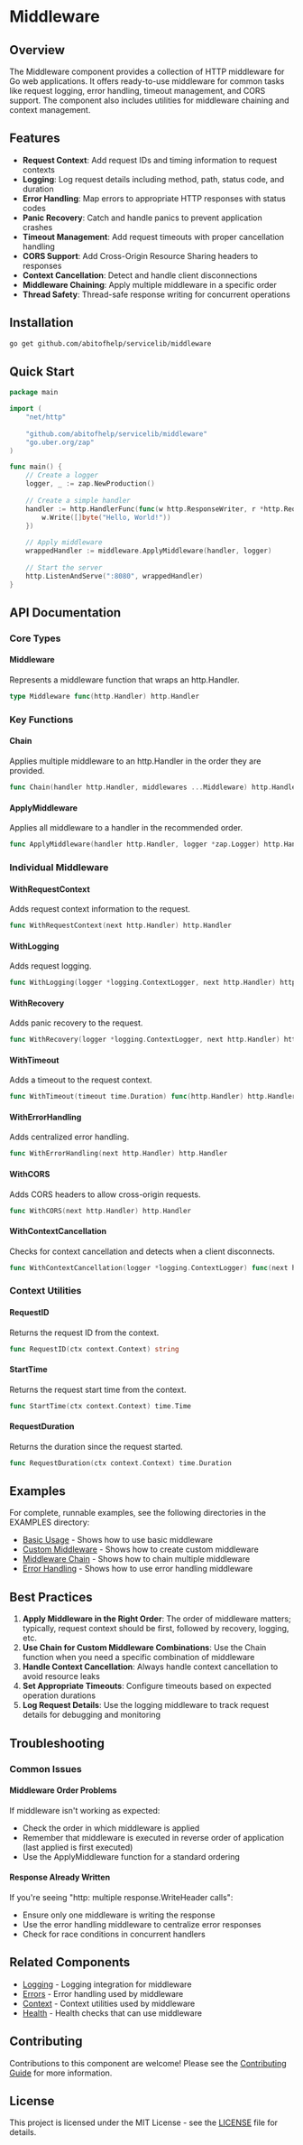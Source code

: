 # Middleware

## Overview

The Middleware component provides a collection of HTTP middleware for Go web applications. It offers ready-to-use middleware for common tasks like request logging, error handling, timeout management, and CORS support. The component also includes utilities for middleware chaining and context management.

## Features

- **Request Context**: Add request IDs and timing information to request contexts
- **Logging**: Log request details including method, path, status code, and duration
- **Error Handling**: Map errors to appropriate HTTP responses with status codes
- **Panic Recovery**: Catch and handle panics to prevent application crashes
- **Timeout Management**: Add request timeouts with proper cancellation handling
- **CORS Support**: Add Cross-Origin Resource Sharing headers to responses
- **Context Cancellation**: Detect and handle client disconnections
- **Middleware Chaining**: Apply multiple middleware in a specific order
- **Thread Safety**: Thread-safe response writing for concurrent operations

## Installation

```bash
go get github.com/abitofhelp/servicelib/middleware
```

## Quick Start

```go
package main

import (
    "net/http"
    
    "github.com/abitofhelp/servicelib/middleware"
    "go.uber.org/zap"
)

func main() {
    // Create a logger
    logger, _ := zap.NewProduction()
    
    // Create a simple handler
    handler := http.HandlerFunc(func(w http.ResponseWriter, r *http.Request) {
        w.Write([]byte("Hello, World!"))
    })
    
    // Apply middleware
    wrappedHandler := middleware.ApplyMiddleware(handler, logger)
    
    // Start the server
    http.ListenAndServe(":8080", wrappedHandler)
}
```

## API Documentation

### Core Types

#### Middleware

Represents a middleware function that wraps an http.Handler.

```go
type Middleware func(http.Handler) http.Handler
```

### Key Functions

#### Chain

Applies multiple middleware to an http.Handler in the order they are provided.

```go
func Chain(handler http.Handler, middlewares ...Middleware) http.Handler
```

#### ApplyMiddleware

Applies all middleware to a handler in the recommended order.

```go
func ApplyMiddleware(handler http.Handler, logger *zap.Logger) http.Handler
```

### Individual Middleware

#### WithRequestContext

Adds request context information to the request.

```go
func WithRequestContext(next http.Handler) http.Handler
```

#### WithLogging

Adds request logging.

```go
func WithLogging(logger *logging.ContextLogger, next http.Handler) http.Handler
```

#### WithRecovery

Adds panic recovery to the request.

```go
func WithRecovery(logger *logging.ContextLogger, next http.Handler) http.Handler
```

#### WithTimeout

Adds a timeout to the request context.

```go
func WithTimeout(timeout time.Duration) func(http.Handler) http.Handler
```

#### WithErrorHandling

Adds centralized error handling.

```go
func WithErrorHandling(next http.Handler) http.Handler
```

#### WithCORS

Adds CORS headers to allow cross-origin requests.

```go
func WithCORS(next http.Handler) http.Handler
```

#### WithContextCancellation

Checks for context cancellation and detects when a client disconnects.

```go
func WithContextCancellation(logger *logging.ContextLogger) func(next http.Handler) http.Handler
```

### Context Utilities

#### RequestID

Returns the request ID from the context.

```go
func RequestID(ctx context.Context) string
```

#### StartTime

Returns the request start time from the context.

```go
func StartTime(ctx context.Context) time.Time
```

#### RequestDuration

Returns the duration since the request started.

```go
func RequestDuration(ctx context.Context) time.Duration
```

## Examples

For complete, runnable examples, see the following directories in the EXAMPLES directory:

- [Basic Usage](../EXAMPLES/middleware/basic_usage/README.md) - Shows how to use basic middleware
- [Custom Middleware](../EXAMPLES/middleware/custom_middleware/README.md) - Shows how to create custom middleware
- [Middleware Chain](../EXAMPLES/middleware/middleware_chain/README.md) - Shows how to chain multiple middleware
- [Error Handling](../EXAMPLES/middleware/error_handling/README.md) - Shows how to use error handling middleware

## Best Practices

1. **Apply Middleware in the Right Order**: The order of middleware matters; typically, request context should be first, followed by recovery, logging, etc.
2. **Use Chain for Custom Middleware Combinations**: Use the Chain function when you need a specific combination of middleware
3. **Handle Context Cancellation**: Always handle context cancellation to avoid resource leaks
4. **Set Appropriate Timeouts**: Configure timeouts based on expected operation durations
5. **Log Request Details**: Use the logging middleware to track request details for debugging and monitoring

## Troubleshooting

### Common Issues

#### Middleware Order Problems

If middleware isn't working as expected:
- Check the order in which middleware is applied
- Remember that middleware is executed in reverse order of application (last applied is first executed)
- Use the ApplyMiddleware function for a standard ordering

#### Response Already Written

If you're seeing "http: multiple response.WriteHeader calls":
- Ensure only one middleware is writing the response
- Use the error handling middleware to centralize error responses
- Check for race conditions in concurrent handlers

## Related Components

- [Logging](../logging/README.md) - Logging integration for middleware
- [Errors](../errors/README.md) - Error handling used by middleware
- [Context](../context/README.md) - Context utilities used by middleware
- [Health](../health/README.md) - Health checks that can use middleware

## Contributing

Contributions to this component are welcome! Please see the [Contributing Guide](../CONTRIBUTING.md) for more information.

## License

This project is licensed under the MIT License - see the [LICENSE](../LICENSE) file for details.